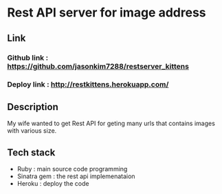 # Rest API server for image address

## Link
### Github link : https://github.com/jasonkim7288/restserver_kittens
### Deploy link : http://restkittens.herokuapp.com/

## Description
My wife wanted to get Rest API for geting many urls that contains images with various size.

## Tech stack
- Ruby : main source code programming
- Sinatra gem : the rest api implemenataion
- Heroku : deploy the code
